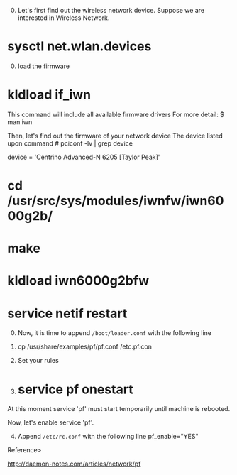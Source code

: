 0. Let's first find out the wireless network device. Suppose we are interested in Wireless Network.
# sysctl net.wlan.devices

0. load the firmware 
# kldload if_iwn 
This command will include all available firmware drivers
For more detail: $ man iwn

Then, let's find out the firmware of your network device
The device listed upon command # pciconf -lv | grep device

device     = 'Centrino Advanced-N 6205 [Taylor Peak]'


# cd /usr/src/sys/modules/iwnfw/iwn6000g2b/
# make
# kldload iwn6000g2bfw
# service netif restart

0. Now, it is time to append `/boot/loader.conf` with the following line

1. cp /usr/share/examples/pf/pf.conf /etc.pf.con
2. Set your rules
3. # service pf onestart

At this moment service 'pf' must start temporarily until machine is rebooted.

Now, let's enable service 'pf'.

4. Append `/etc/rc.conf` with the following line
  pf_enable="YES"

Reference>

http://daemon-notes.com/articles/network/pf
